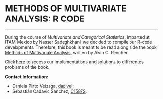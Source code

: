 # METHODS OF MULTIVARIATE ANALYSIS: R CODE

***


During the course of *Multivariate and Categorical Statistics*, imparted at ITAM-Mexico by Nasser Sadeghkhani, we decided to compile our R-code developments. Therefore, this book is meant to be read along side the book [Methods of Multivariate Analysis](https://onlinelibrary.wiley.com/doi/book/10.1002/9781118391686), written by Alvin C. Rencher.

Click [here](https://dapivei.github.io/MCA/) to access our implementations and solutions to differentes problems of the book.


**Contact Information:**

- Daniela Pinto Veizaga, [dapivei](https://github.com/dapivei);
- Sebastián Cadavid Sánchez, [C1587S](https://github.com/C1587S).
